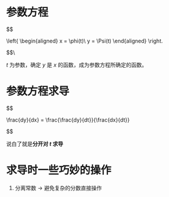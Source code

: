 # 参数方程
$$

\left\{
\begin{aligned}
x = \phi(t)\\
y = \Psi(t)
\end{aligned}
\right.

$$\

$t$ 为参数，确定 $y$ 是 $x$ 的函数，成为参数方程所确定的函数。

# 参数方程求导
$$

\frac{dy}{dx} = \frac{\frac{dy}{dt}}{\frac{dx}{dt}}

$$

说白了就是**分开对 $t$ 求导**

# 求导时一些巧妙的操作
1. 分离常数 $\to$ 避免复杂的分数直接操作